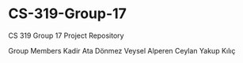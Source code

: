 # CS-319-Group-17
CS 319 Group 17 Project Repository

Group Members
Kadir Ata Dönmez
Veysel Alperen Ceylan
Yakup Kılıç
